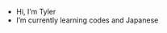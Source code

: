 -  Hi, I’m Tyler
-  I’m currently learning codes and Japanese
<!---
proDogg69/proDogg69 is a ✨ special ✨ repository because its `README.md` (this file) appears on your GitHub profile.
You can click the Preview link to take a look at your changes.
--->
